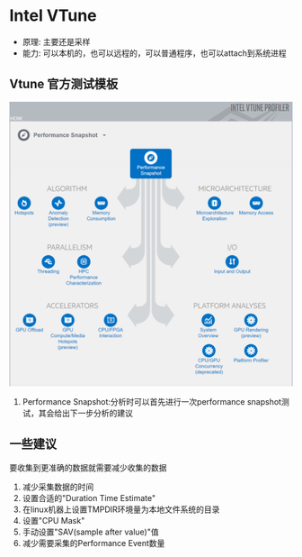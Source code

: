 # Intel VTune
- 原理: 主要还是采样
- 能力: 可以本机的，也可以远程的，可以普通程序，也可以attach到系统进程
## Vtune 官方测试模板
![Intel VTune测试模板](vtune_type.png)
1. Performance Snapshot:分析时可以首先进行一次performance snapshot测试，其会给出下一步分析的建议
## 一些建议
要收集到更准确的数据就需要减少收集的数据
1. 减少采集数据的时间
2. 设置合适的"Duration Time Estimate"
3. 在linux机器上设置TMPDIR环境量为本地文件系统的目录
4. 设置"CPU Mask"
5. 手动设置"SAV(sample after value)"值
6. 减少需要采集的Performance Event数量